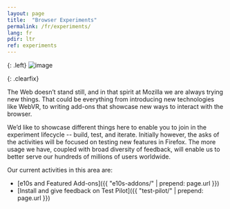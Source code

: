 ```yaml
---
layout: page
title:  "Browser Experiments"
permalink: /fr/experiments/
lang: fr
pdir: ltr
ref: experiments
---
```


{: .left}
![image](/asserts/img/test-pilot.png)

{: .clearfix}
&nbsp;

The Web doesn’t stand still, and in that spirit at Mozilla we are always trying new things. That could be everything from introducing new technologies like WebVR, to writing add-ons that showcase new ways to interact with the browser.

We’d like to showcase different things here to enable you to join in the experiment lifecycle -- build, test, and iterate. Initially however, the asks of the activities will be focused on testing new features in Firefox. The more usage we have, coupled with broad diversity of feedback, will enable us to better serve our hundreds of millions of users worldwide.

Our current activities in this area are:

* [e10s and Featured Add-ons]({{ "e10s-addons/" | prepend: page.url }})
* [Install and give feedback on Test Pilot]({{ "test-pilot/" | prepend: page.url }})
